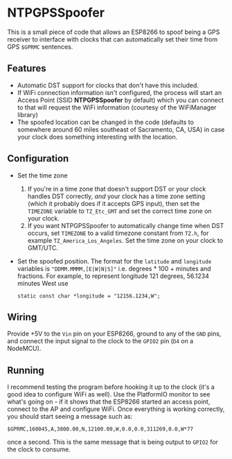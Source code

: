 # NTPGPSSpoofer

This is a small piece of code that allows an ESP8266 to spoof being a
GPS receiver to interface with clocks that can automatically set their
time from GPS `$GPRMC` sentences.

## Features

- Automatic DST support for clocks that don't have this included.
- If WiFi connection information isn't configured, the process will start an Access Point (SSID **NTPGPSSpoofer** by default) which you can connect to that will request the WiFi information (courtesy of the WiFiManager library)
- The spoofed location can be changed in the code (defaults to somewhere around 60 miles southeast of Sacramento, CA, USA) in case your clock does something interesting with the location.

## Configuration

* Set the time zone
    1. If you're in a time zone that doesn't support DST or your clock handles DST correctly,
    _and_ your clock has a time zone setting (which it probably does if it accepts GPS input),
    then set the `TIMEZONE` variable to `TZ_Etc_GMT` and set the correct time zone on your clock.
    3. If you want NTPGPSSpoofer to automatically change time when DST occurs, set `TIMEZONE`
    to a valid timezone constant from `TZ.h`, for example `TZ_America_Los_Angeles`.
    Set the time zone on your clock to GMT/UTC.
* Set the spoofed position.
    The format for the `latitude` and `longitude` variables is
    `"DDMM.MMMM,[E|W|N|S]"`
    i.e. degrees * 100 + minutes and fractions. For example, to represent longitude 121 degrees, 56.1234 minutes West use

    `static const char *longitude = "12156.1234,W";`

## Wiring

Provide +5V to the `Vin` pin on your ESP8266, ground to any of the `GND` pins, and connect the input signal to the clock to the `GPIO2` pin (`D4` on a NodeMCU).

## Running

I recommend testing the program before hooking it up to the clock (it's a good idea to configure WiFi as well). Use the PlatformIO monitor to see what's going on - if it shows that the ESP8266 started an access point, connect to the AP and configure WiFi. Once everything is working correctly, you should start seeing a message such as:

`$GPRMC,160045,A,3800.00,N,12100.00,W,0.0,0.0,311269,0.0,W*77`

once a second. This is the same message that is being output to `GPIO2` for the clock to consume.
